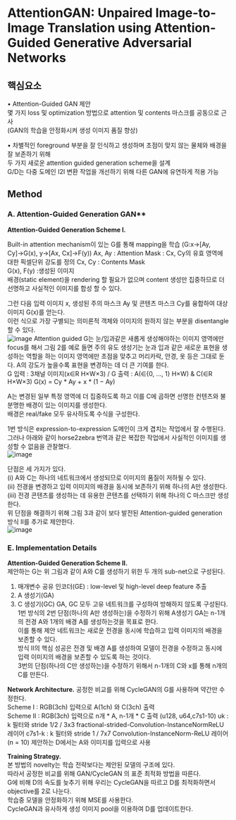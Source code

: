 # AttentionGAN: Unpaired Image-to-Image Translation using Attention-Guided Generative Adversarial Networks

## 핵심요소  
• Attention-Guided GAN 제안  
몇 가지 loss 및 optimization 방법으로 attention 및 contents 마스크를 공동으로 근사  
(GAN의 학습을 안정화시켜 생성 이미지 품질 향상)  
  
• 차별적인 foreground 부분을 잘 인식하고 생성하며 초점이 맞지 않는 물체와 배경을 잘 보존하기 위해  
두 가지 새로운 attention guided generation scheme을 설계  
G/D는 다중 도메인 I2I 변환 작업을 개선하기 위해 다른 GAN에 유연하게 적용 가능  

## Method

### A. Attention-Guided Generation GAN**

**Attention-Guided Generation Scheme I.**  

Built-in attention mechanism이 있는 G를 통해 mapping을 학습   (G:x→[Ay, Cy]→G(x), y→[Ax, Cx]→F(y))
Ax, Ay : Attention Mask : Cx, Cy의 유효 영역에 대한 픽셀단위 강도를 정의
Cx, Cy : Contents Mask  
G(x), F(y) :생성된 이미지  
배경(static element)을 rendering 할 필요가 없으며 content 생성만 집중하므로 더 선명하고 사실적인 이미지를 합성 할 수 있다.  

그런 다음 입력 이미지 x, 생성된 주의 마스크 Ay 및 콘텐츠 마스크 Cy를 융합하여 대상 이미지 G(x)를 얻는다.  
이런 식으로 가장 구별되는 의미론적 객체와 이미지의 원하지 않는 부분을 disentangle할 수 있다.  
![image](https://user-images.githubusercontent.com/40943064/141480608-3d013429-36e0-47a3-aabf-80c4cfcbb0f2.png)
Attention guided G는 눈/입과같은 새롭게 생성해야하는 이미지 영역에만 focus를 해서 
그림 2를 예로 들면 주의 유도 생성기는 눈과 입과 같은 새로운 표현을 생성하는 역할을 하는 이미지 영역에만 초점을 맞추고 
머리카락, 안경, 옷 등은 그대로 둔다. A의 강도가 높을수록 표현을 변경하는 데 더 큰 기여를 한다.  
G 입력 : 3채널 이미지(x∈R H×W×3) / G 출력 : A(∈{0, ..., 1} H×W) & C(∈R H×W×3)
G(x) = Cy * Ay + x * (1 − Ay)

A는 변경된 일부 특정 영역에 더 집중하도록 하고 이를 C에 곱하면 선명한 컨텐츠와 불분명한 배경이 있는 이미지를 생성한다.  
배경은 real/fake 모두 유사하도록 수식을 구성한다.

1번 방식은 expression-to-expression 도메인이 크게 겹치는 작업에서 잘 수행된다.  
그러나 아래와 같이 horse2zebra 번역과 같은 복잡한 작업에서 사실적인 이미지를 생성할 수 없음을 관찰했다.  
![image](https://user-images.githubusercontent.com/40943064/141481883-ab4d714b-e0f1-4550-aa68-dc640d95d613.png)

단점은 세 가지가 있다.  
(i) A와 C는 하나의 네트워크에서 생성되므로 이미지의 품질이 저하될 수 있다.  
(ii) 전경을 변경하고 입력 이미지의 배경을 동시에 보존하기 위해 하나의 A만 생성한다.  
(iii) 전경 콘텐츠를 생성하는 데 유용한 콘텐츠를 선택하기 위해 하나의 C 마스크만 생성한다.   
위 단점을 해결하기 위해 그림 3과 같이 보다 발전된 Attention-guided generation 방식 II를 추가로 제안한다.  
![image](https://user-images.githubusercontent.com/40943064/141482036-ae6bcd24-643a-4e9e-82ee-a358a027b476.png)

### E. Implementation Details

**Attention-Guided Generation Scheme II.**  
제안하는 G는 위 그림과 같이 A와 C를 생성하기 위한 두 개의 sub-net으로 구성된다.  
1) 매개변수 공유 인코더(GE) : low-level 및 high-level deep feature 추출  
2) A 생성기(GA)
3) C 생성기(GC)
GA, GC 모두 고유 네트워크를 구성하여 방해하지 않도록 구성된다.  
1번 방식의 2번 단점(하나의 A만 생성하는)을 수정하기 위해 A생성기 GA는 n-1개의 전경 A와 1개의 배경 A를 생성하는것을 목표로 한다.  
이를 통해 제안 네트워크는 새로운 전경을 동시에 학습하고 입력 이미지의 배경을 보존할 수 있다.  
방식 II의 핵심 성공은 전경 및 배경 A를 생성하여 모델이 전경을 수정하고 동시에 입력 이미지의 배경을 보존할 수 있도록 하는 것이다.  
3번의 단점(하나의 C만 생성하는)을 수정하기 위해서 n-1개의 C와 x를 통해 n개의 C를 만든다.

**Network Architecture.**
공정한 비교를 위해 CycleGAN의 G를 사용하며 약간만 수정한다.  
Scheme I : RGB(3ch) 입력으로 A(1ch) 와 C(3ch) 출력  
Scheme II : RGB(3ch) 입력으로 n개 * A, n-1개 * C 출력
(u128, u64,c7s1-10)
uk : k 필터와 stride 1/2 / 3x3 fractional-strided-Convolution-InstanceNormReLU 레이어 
c7s1-k : k 필터와 stride 1 / 7x7 Convolution-InstanceNorm-ReLU 레이어  
(n = 10) 
제안하는 D에서는 A와 이미지를 입력으로 사용

**Training Strategy.**  
본 방법의 novelty는 학습 전략보다는 제안된 모델의 구조에 있다.  
따라서 공정한 비교를 위해 GAN/CycleGAN 의 표준 최적화 방법을 따른다.  
G에 비해 D의 속도를 늦추기 위해 우리는 CycleGAN을 따르고 D를 최적화하면서 objective를 2로 나눈다.  
학습중 모델을 안정화하기 위해 MSE를 사용한다.  
CycleGAN과 유사하게 생성 이미지 pool을 이용하여 D를 업데이트한다.
